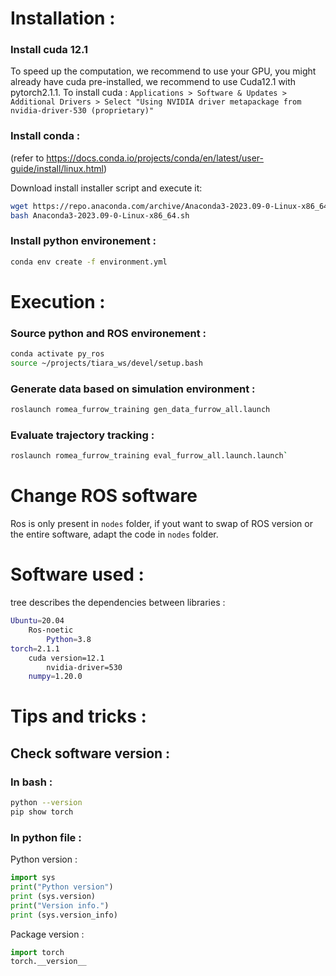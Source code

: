 
# Installation :

### Install cuda 12.1

To speed up the computation, we recommend to use your GPU, you might already have cuda pre-installed, we recommend to use Cuda12.1 with pytorch2.1.1. To install cuda :
`Applications > Software & Updates > Additional Drivers > Select "Using NVIDIA driver metapackage from nvidia-driver-530 (proprietary)"`

### Install conda :
(refer to https://docs.conda.io/projects/conda/en/latest/user-guide/install/linux.html)

Download install installer script and execute it:
```bash
wget https://repo.anaconda.com/archive/Anaconda3-2023.09-0-Linux-x86_64.sh
bash Anaconda3-2023.09-0-Linux-x86_64.sh
```

### Install python environement :
```bash
conda env create -f environment.yml
```
# Execution :
### Source python and ROS environement :

```bash
conda activate py_ros
source ~/projects/tiara_ws/devel/setup.bash
```


### Generate data based on simulation environment :


```bash
roslaunch romea_furrow_training gen_data_furrow_all.launch
```


### Evaluate trajectory tracking :

```bash
roslaunch romea_furrow_training eval_furrow_all.launch.launch`
```



# Change ROS software

Ros is only present in `nodes` folder, if yout want to swap of ROS version or the entire software, adapt the code in `nodes` folder.



# Software used : 

tree describes the dependencies between libraries :
```bash
Ubuntu=20.04
	Ros-noetic
		Python=3.8
torch=2.1.1
	cuda version=12.1
		nvidia-driver=530
	numpy=1.20.0
```


# Tips and tricks :


## Check software version :

### In bash :

```bash
python --version
pip show torch
```

### In python file :

Python version :

```python
import sys
print("Python version")
print (sys.version)
print("Version info.")
print (sys.version_info)
```

Package version :

```python
import torch
torch.__version__
```
